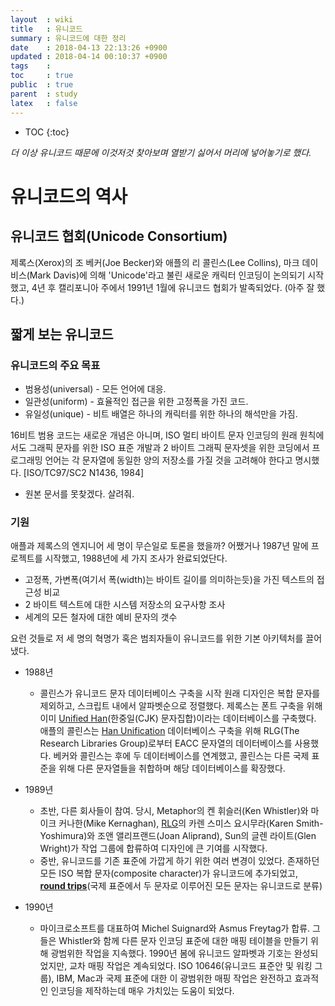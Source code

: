 ```yaml
---
layout  : wiki
title   : 유니코드
summary : 유니코드에 대한 정리
date    : 2018-04-13 22:13:26 +0900
updated : 2018-04-14 00:10:37 +0900
tags    : 
toc     : true
public  : true
parent  : study
latex   : false
---
```

* TOC
{:toc}

*더 이상 유니코드 때문에 이것저것 찾아보며 열받기 싫어서 머리에 넣어놓기로 했다.*

# 유니코드의 역사

## 유니코드 협회(Unicode Consortium)
제록스(Xerox)의 조 베커(Joe Becker)와 애플의 리 콜린스(Lee Collins), 마크 데이비스(Mark Davis)에 의해 'Unicode'라고 불린 새로운 캐릭터 인코딩이 논의되기 시작했고, 4년 후 캘리포니아 주에서 1991년 1월에 유니코드 협회가 발족되었다. (아주 잘 했다.)

## 짧게 보는 유니코드

### 유니코드의 주요 목표

* 범용성(universal) - 모든 언어에 대응.
* 일관성(uniform) - 효율적인 접근을 위한 고정폭을 가진 코드.
* 유일성(unique) - 비트 배열은 하나의 캐릭터를 위한 하나의 해석만을 가짐.

16비트 범용 코드는 새로운 개념은 아니며, ISO 멀티 바이트 문자 인코딩의 원래 원칙에서도 그래픽 문자를 위한 ISO 표준 개발과 2 바이트 그래픽 문자셋을 위한 코딩에서 프로그래밍 언어는 각 문자열에 동일한 양의 저장소를 가질 것을 고려해야 한다고 명시했다. \[ISO/TC97/SC2 N1436, 1984\]
- 원본 문서를 못찾겠다. 살려줘.

### 기원
애플과 제록스의 엔지니어 세 명이 무슨일로 토론을 했을까? 어쨌거나 1987년 말에 프로젝트를 시작했고, 1988년에 세 가지 조사가 완료되었단다.

- 고정폭, 가변폭(여기서 폭(width)는 바이트 길이를 의미하는듯)을 가진 텍스트의 접근성 비교
- 2 바이트 텍스트에 대한 시스템 저장소의 요구사항 조사
- 세계의 모든 철자에 대한 예비 문자의 갯수

요런 것들로 저 세 명의 혁명가 혹은 범죄자들이 유니코드를 위한 기본 아키텍처를 끌어냈다.

- 1988년
	- 콜린스가 유니코드 문자 데이터베이스 구축을 시작
원래 디자인은 복합 문자를 제외하고, 스크립트 내에서 알파벳순으로 정렬했다. 제록스는 폰트 구축을 위해 이미 [Unified Han](https://en.wikipedia.org/wiki/Han_unification )\(한중일\(CJK\) 문자집합\)이라는 데이터베이스를 구축했다. 애플의 콜린스는 [Han Unification](https://en.wikipedia.org/wiki/Han_unification ) 데이터베이스 구축을 위해 RLG\(The Research Libraries Group\)로부터 EACC 문자열의 데이터베이스를 사용했다. 베커와 콜린스는 후에 두 데이터베이스를 연계했고, 콜린스는 다른 국제 표준을 위해 다른 문자열들을 취합하며 해당 데이터베이스를 확장했다.

- 1989년
	- 초반, 다른 회사들이 참여. 당시, Metaphor의 켄 휘슬러(Ken Whistler)와 마이크 커나한(Mike Kernaghan), [RLG](https://en.wikipedia.org/wiki/Research_Libraries_Group)의 카렌 스미스 요시무라(Karen Smith-Yoshimura)와 조앤 앨리프랜드(Joan Aliprand), Sun의 글렌 라이트(Glen Wright)가 작업 그룹에 합류하여 디자인에 큰 기여를 시작했다.
	- 중반, 유니코드를 기존 표준에 가깝게 하기 위한 여러 변경이 있었다. 존재하던 모든 ISO 복합 문자(composite character)가 유니코드에 추가되었고, **[round trips](https://en.wikipedia.org/wiki/Round-trip_format_conversion)**(국제 표준에서 두 문자로 이루어진 모든 문자는 유니코드로 분류)
- 1990년
	- 마이크로소프트를 대표하여 Michel Suignard와 Asmus Freytag가 합류. 그들은 Whistler와 함께 다른 문자 인코딩 표준에 대한 매핑 테이블을 만들기 위해 광범위한 작업을 지속했다. 1990년 봄에 유니코드 알파벳과 기호는 완성되었지만, 교차 매핑 작업은 계속되었다. ISO 10646(유니코드 표준안 및 워킹 그룹), IBM, Mac과 국제 표준에 대한 이 광범위한 매핑 작업은 완전하고 효과적인 인코딩을 제작하는데 매우 가치있는 도움이 되었다.
